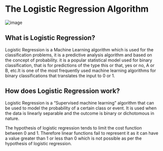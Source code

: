 # The Logistic Regression Algorithm

![image](https://user-images.githubusercontent.com/95150718/144481437-c868adcf-e36c-4a80-a062-8307be60db18.png)

## What is Logistic Regression?
Logistic Regression is a Machine Learning algorithm which is used for the classification problems, it is a predictive analysis algorithm and based on the concept of probability. it is a  popular statistical model used for binary classification, that is for predictions of the type this or that, yes or no, A or B, etc.It is one of the most frequently used machine learning algorithms for binary classifications that translates the input to 0 or 1. 


## How does Logistic Regression work?

Logistic Regression is a “Supervised machine learning” algorithm that can be used to model the probability of a certain class or event. It is used when the data is linearly separable and the outcome is binary or dichotomous in nature.

The hypothesis of logistic regression tends to limit the cost function between 0 and 1. Therefore linear functions fail to represent it as it can have a value greater than 1 or less than 0 which is not possible as per the hypothesis of logistic regression.

